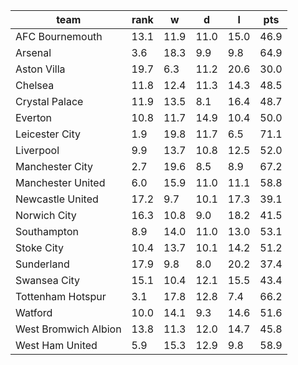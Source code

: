 |         team         | rank |  w   |  d   |  l   | pts  |
|----------------------|------|------|------|------|------|
| AFC Bournemouth      | 13.1 | 11.9 | 11.0 | 15.0 | 46.9|
| Arsenal              |  3.6 | 18.3 |  9.9 |  9.8 | 64.9|
| Aston Villa          | 19.7 |  6.3 | 11.2 | 20.6 | 30.0|
| Chelsea              | 11.8 | 12.4 | 11.3 | 14.3 | 48.5|
| Crystal Palace       | 11.9 | 13.5 |  8.1 | 16.4 | 48.7|
| Everton              | 10.8 | 11.7 | 14.9 | 10.4 | 50.0|
| Leicester City       |  1.9 | 19.8 | 11.7 |  6.5 | 71.1|
| Liverpool            |  9.9 | 13.7 | 10.8 | 12.5 | 52.0|
| Manchester City      |  2.7 | 19.6 |  8.5 |  8.9 | 67.2|
| Manchester United    |  6.0 | 15.9 | 11.0 | 11.1 | 58.8|
| Newcastle United     | 17.2 |  9.7 | 10.1 | 17.3 | 39.1|
| Norwich City         | 16.3 | 10.8 |  9.0 | 18.2 | 41.5|
| Southampton          |  8.9 | 14.0 | 11.0 | 13.0 | 53.1|
| Stoke City           | 10.4 | 13.7 | 10.1 | 14.2 | 51.2|
| Sunderland           | 17.9 |  9.8 |  8.0 | 20.2 | 37.4|
| Swansea City         | 15.1 | 10.4 | 12.1 | 15.5 | 43.4|
| Tottenham Hotspur    |  3.1 | 17.8 | 12.8 |  7.4 | 66.2|
| Watford              | 10.0 | 14.1 |  9.3 | 14.6 | 51.6|
| West Bromwich Albion | 13.8 | 11.3 | 12.0 | 14.7 | 45.8|
| West Ham United      |  5.9 | 15.3 | 12.9 |  9.8 | 58.9|
